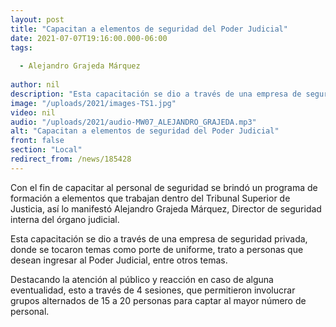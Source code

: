 ```yaml
---
layout: post
title: "Capacitan a elementos de seguridad del Poder Judicial"
date: 2021-07-07T19:16:00.000-06:00
tags:
  
  - Alejandro Grajeda Márquez
  
author: nil
description: "Esta capacitación se dio a través de una empresa de seguridad privada."
image: "/uploads/2021/images-TS1.jpg"
video: nil
audio: "/uploads/2021/audio-MW07_ALEJANDRO_GRAJEDA.mp3"
alt: "Capacitan a elementos de seguridad del Poder Judicial"
front: false
section: "Local"
redirect_from: /news/185428
---
```


Con el fin de capacitar al personal de seguridad se brindó un programa de formación a elementos que trabajan dentro del Tribunal Superior de Justicia, así lo manifestó Alejandro Grajeda Márquez, Director de seguridad interna del órgano judicial.

Esta capacitación se dio a través de una empresa de seguridad privada, donde se tocaron temas como porte de uniforme, trato a personas que desean ingresar al Poder Judicial, entre otros temas.

Destacando la atención al público y reacción en caso de alguna eventualidad, esto a través de 4 sesiones, que permitieron involucrar grupos alternados de 15 a 20 personas para captar al mayor número de personal. 
